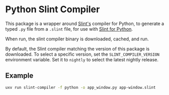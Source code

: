 <!-- Copyright © SixtyFPS GmbH <info@slint.dev> ; SPDX-License-Identifier: GPL-3.0-only OR LicenseRef-Slint-Royalty-free-2.0 OR LicenseRef-Slint-Software-3.0 -->

# Python Slint Compiler

This package is a wrapper around [Slint's](https://slint.dev) compiler for Python, to generate a typed `.py` file from a `.slint` file, for use with [Slint for Python](https://pypi.org/project/slint/).

When run, the slint compiler binary is downloaded, cached, and run.

By default, the Slint compiler matching the version of this package is downloaded. To select a specific version, set the `SLINT_COMPILER_VERSION` environment variable. Set it to `nightly` to select the latest nightly release.

## Example

```bash
uxv run slint-compiler -f python -o app_window.py app-window.slint
```
